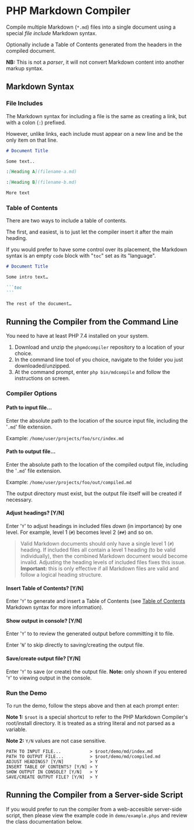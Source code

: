 # PHP Markdown Compiler

Compile multiple Markdown (`*.md`) files into a single document using a special *file include* Markdown syntax.

Optionally include a Table of Contents generated from the headers in the compiled document.

**NB:** This is not a *parser*, it will not convert Markdown content into another markup syntax.

## Markdown Syntax

### File Includes

The Markdown syntax for including a file is the same as creating a link, but with a colon (`:`) prefixed.

However, unlike links, each include must appear on a new line and be the only item on that line.

```markdown
# Document Title

Some text.. 

:[Heading A](filename-a.md)

:[Heading B](filename-b.md)

More text
```

### Table of Contents

There are two ways to include a table of contents.

The first, and easiest, is to just let the compiler insert it after the main heading.

If you would prefer to have some control over its placement, the Markdown syntax is an empty `code` block with "`toc`" set as its "language".

````markdown
# Document Title

Some intro text…

```toc
```

The rest of the document…
````

## Running the Compiler from the Command Line

You need to have at least PHP 7.4 installed on your system.

1. Download and unzip the `phpmdcompiler` repository to a location of your choice.
2. In the command line tool of you choice, navigate to the folder you just downloaded/unzipped.
3. At the command prompt, enter `php bin/mdcompile` and follow the instructions on screen.

### Compiler Options

#### Path to input file&hellip;

Enter the absolute path to the location of the source input file, including the '`.md`' file extension.

Example: `/home/user/projects/foo/src/index.md`

#### Path to output file&hellip;

Enter the absolute path to the location of the compiled output file, including the '`.md`' file extension.

Example: `/home/user/projects/foo/out/compiled.md`

The output directory must exist, but the output file itself will be created if necessary.

#### Adjust headings? \[Y/N\]

Enter '`Y`' to adjust headings in included files *down* (in importance) by one level. For example, level 1 (`#`) becomes level 2 (`##`) and so on.

> Valid Markdown documents should only have a single level 1 (`#`) heading. If included files all contain a level 1 heading (to be valid individually), then the combined Markdown document would become invalid. Adjusting the heading levels of included files fixes this issue. **Important:** this is only effective if all Markdown files are valid and follow a logical heading structure.

#### Insert Table of Contents? \[Y/N\]

Enter '`Y`' to generate and insert a Table of Contents (see [Table of Contents](#table-of-contents) Markdown syntax for more information).

#### Show output in console? \[Y/N\]

Enter '`Y`' to to review the generated output before committing it to file.

Enter '`N`' to skip directly to saving/creating the output file.

#### Save/create output file? \[Y/N\]

Enter '`Y`' to save (or create) the output file. **Note:** only shown if you entered '`Y`' to viewing output in the console.

### Run the Demo

To run the demo, follow the steps above and then at each prompt enter:

**Note 1:** `$root` is a special shortcut to refer to the PHP Markdown Compiler's root/install directory. It is treated as a string literal and not parsed as a variable.

**Note 2:** `Y/N` values are not case sensitive.

```console
PATH TO INPUT FILE...           > $root/demo/md/index.md
PATH TO OUTPUT FILE...          > $root/demo/md/compiled.md
ADJUST HEADINGS? [Y/N]          > Y
INSERT TABLE OF CONTENTS? [Y/N] > Y
SHOW OUTPUT IN CONSOLE? [Y/N]   > Y
SAVE/CREATE OUTPUT FILE? [Y/N]  > Y
```

## Running the Compiler from a Server-side Script

If you would prefer to run the compiler from a web-accesible server-side script, then please view the example code in `demo/example.phps` and review the class documentation below.
